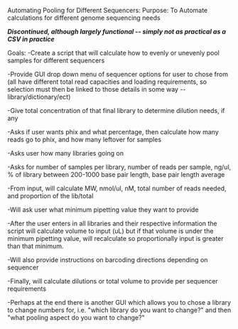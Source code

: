 Automating Pooling for Different Sequencers:
Purpose: To Automate calculations for different genome sequencing needs

***Discontinued, although largely functional -- simply not as practical as a CSV in practice***

Goals:
-Create a script that will calculate how to evenly or unevenly pool samples for different sequencers

-Provide GUI drop down menu of sequencer options for user to chose from (all have different total read capacities and loading requirements, so selection must then be linked to those details in some way -- library/dictionary/ect)

-Give total concentration of that final library to determine dilution needs, if any

-Asks if user wants phix and what percentage, then calculate how many reads go to phix, and how many leftover for samples

-Asks user how many libraries going on

-Asks for number of samples per library, number of reads per sample, ng/ul, % of library between 200-1000 base pair length, base pair length average

-From input, will calculate MW, nmol/ul, nM, total number of reads needed, and proportion of the lib/total

-Will ask user what minimum pipetting value they want to provide

-After the user enters in all libraries and their respective information the script will calculate volume to input (uL) but if that volume is under the minimum pipetting value, will recalculate so proportionally input is greater than that minimum.

-Will also provide instructions on barcoding directions depending on sequencer

-Finally, will calculate dilutions or total volume to provide per sequencer requirements

-Perhaps at the end there is another GUI which allows you to chose a library to change numbers for, i.e. "which library do you want to change?" and then "what pooling aspect do you want to change?"
